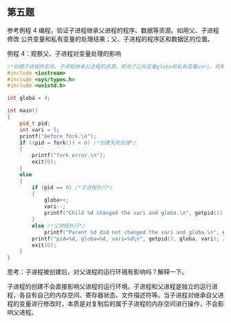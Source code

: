 ## 第五题

参考例程 4 编程，验证子进程继承父进程的程序、数据等资源。如用父、子进程修改
公共变量和私有变量的处理结果；父、子进程的程序区和数据区的位置。

例程 4：观察父、子进程对变量处理的影响

```cpp
/*创建子进程的实验。子进程继承父进程的资源，修改了公共变量globa和私有变量vari。观察变化情况。*/
#include <iostream>
#include <sys/types.h>
#include <unistd.h>

int globa = 4;

int main()
{
    pid_t pid;
    int vari = 5;
    printf("before fork.\n");
    if ((pid = fork()) < 0) /*创建失败处理*/
    {
        printf("fork error.\n");
        exit(0);
    }
    else
    {
        if (pid == 0) /*子进程执行*/
        {
            globa++;
            vari--;
            printf("Child %d changed the vari and globa.\n", getpid());
        }
        else /*父进程执行*/
            printf("Parent %d did not changed the vari and globa.\n", getpid());
        printf("pid=%d, globa=%d, vari=%d\n", getpid(), globa, vari); /*都执行*/
        exit(0);
    }
}
```

思考：子进程被创建后，对父进程的运行环境有影响吗？解释一下。

子进程的创建不会直接影响父进程的运行环境。子进程和父进程是独立的运行进程，各自有自己的内存空间、寄存器状态、文件描述符等。当子进程对继承自父进程的变量进行修改时，本质是对复制后的属于子进程的内存空间进行操作，不会影响父进程。
